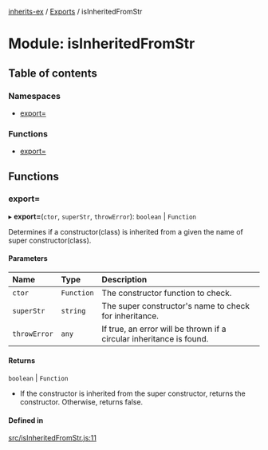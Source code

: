 [inherits-ex](../README.md) / [Exports](../modules.md) / isInheritedFromStr

# Module: isInheritedFromStr

## Table of contents

### Namespaces

- [export&#x3D;](isInheritedFromStr.export_.md)

### Functions

- [export&#x3D;](isInheritedFromStr.md#export&#x3D;)

## Functions

### export&#x3D;

▸ **export=**(`ctor`, `superStr`, `throwError`): `boolean` \| `Function`

Determines if a constructor(class) is inherited from a given the name of super constructor(class).

#### Parameters

| Name | Type | Description |
| :------ | :------ | :------ |
| `ctor` | `Function` | The constructor function to check. |
| `superStr` | `string` | The super constructor's name to check for inheritance. |
| `throwError` | `any` | If true, an error will be thrown if a circular inheritance is found. |

#### Returns

`boolean` \| `Function`

- If the constructor is inherited from the super constructor, returns the constructor.
  Otherwise, returns false.

#### Defined in

[src/isInheritedFromStr.js:11](https://github.com/snowyu/inherits-ex.js/blob/2bbec9d/src/isInheritedFromStr.js#L11)
